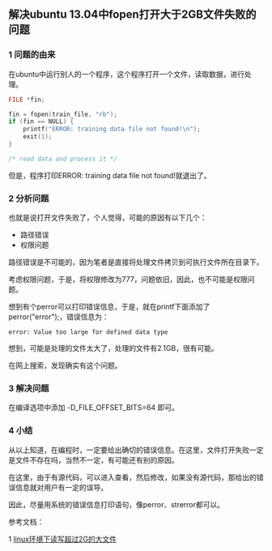 ## 解决ubuntu 13.04中fopen打开大于2GB文件失败的问题

### 1 问题的由来

在ubuntu中运行别人的一个程序，这个程序打开一个文件，读取数据，进行处理。

``` C
FILE *fin;

fin = fopen(train_file, "rb");
if (fin == NULL) {
	printf("ERROR: training data file not found!\n");
	exit(1);
}

/* read data and process it */
```

但是，程序打印ERROR: training data file not found!就退出了。

### 2 分析问题

也就是说打开文件失败了，个人觉得，可能的原因有以下几个：

* 路径错误
* 权限问题

路径错误是不可能的，因为笔者是直接将处理文件拷贝到可执行文件所在目录下。

考虑权限问题，于是，将权限修改为777，问题依旧，因此，也不可能是权限问题。

想到有个perror可以打印错误信息，于是，就在printf下面添加了perror("error");，错误信息为：

```
error: Value too large for defined data type
```

想到，可能是处理的文件太大了，处理的文件有2.1GB，很有可能。

在网上搜索，发现确实有这个问题。

### 3 解决问题

在编译选项中添加 -D_FILE_OFFSET_BITS=64 即可。

### 4 小结

从以上知道，在编程时，一定要给出确切的错误信息。在这里，文件打开失败一定是文件不存在吗，当然不一定，有可能还有别的原因。

在这里，由于有源代码，可以进入查看，然后修改，如果没有源代码，那给出的错误信息就对用户有一定的误导。

因此，尽量用系统的错误信息打印语句，像perror、strerror都可以。

参考文档：

1 [linux环境下读写超过2G的大文件](http://blog.163.com/b__v/blog/static/70977362011315103653804/)
